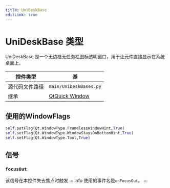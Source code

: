 ```yaml
---
title: UniDeskBase
editLink: true
---
```

# UniDeskBase 类型

UniDeskBase 是一个无边框无任务栏图标透明窗口，用于让元件直接显示在系统桌面上。

| 控件类型    | 基                                                                  |
| ------- | ------------------------------------------------------------------ |
| 源代码文件路径 | `main/UniDeskBases.py`                                             |
| 继承      | [QtQuick Window](https://doc.qt.io/qt-6.8/qml-qtquick-window.html) |

## 使用的WindowFlags

```python
self.setFlag(Qt.WindowType.FramelessWindowHint,True)
self.setFlag(Qt.WindowType.WindowStaysOnBottomHint,True)
self.setFlag(Qt.WindowType.Tool,True)
```
## 信号

### `focusOut`
该信号在本控件失去焦点时触发
::: info
使用的事件名是`onFocusOut`。
:::





